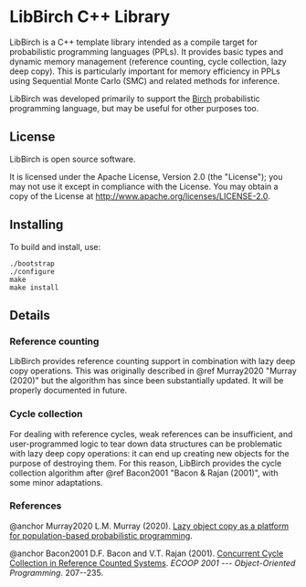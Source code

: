 # LibBirch C++ Library

LibBirch is a C++ template library intended as a compile target for
probabilistic programming languages (PPLs). It provides basic types and
dynamic memory management (reference counting, cycle collection, lazy deep
copy). This is particularly important for memory efficiency in PPLs using
Sequential Monte Carlo (SMC) and related methods for inference.

LibBirch was developed primarily to support the [Birch](https://birch.sh)
probabilistic programming language, but may be useful for other purposes too.


## License

LibBirch is open source software.

It is licensed under the Apache License, Version 2.0 (the "License"); you may
not use it except in compliance with the License. You may obtain a copy of the
License at <http://www.apache.org/licenses/LICENSE-2.0>.


## Installing

To build and install, use:

    ./bootstrap
    ./configure
    make
    make install


## Details

### Reference counting

LibBirch provides reference counting support in combination with lazy deep
copy operations. This was originally described in @ref Murray2020
"Murray (2020)" but the algorithm has since been substantially updated. It
will be properly documented in future.

### Cycle collection

For dealing with reference cycles, weak references can be insufficient, and
user-programmed logic to tear down data structures can be problematic with
lazy deep copy operations: it can end up creating new objects for the
purpose of destroying them. For this reason, LibBirch provides the cycle
collection algorithm after
@ref Bacon2001 "Bacon & Rajan (2001)", with some minor adaptations.

### References

@anchor Murray2020
L.M. Murray (2020). [Lazy object copy as a platform for
population-based probabilistic programming](https://arxiv.org/abs/2001.05293).

@anchor Bacon2001
D.F. Bacon and V.T. Rajan (2001). [Concurrent Cycle Collection in
Reference Counted Systems](https://dx.doi.org/10.1007/3-540-45337-7_12).
*ECOOP 2001 --- Object-Oriented Programming*. 207--235.

